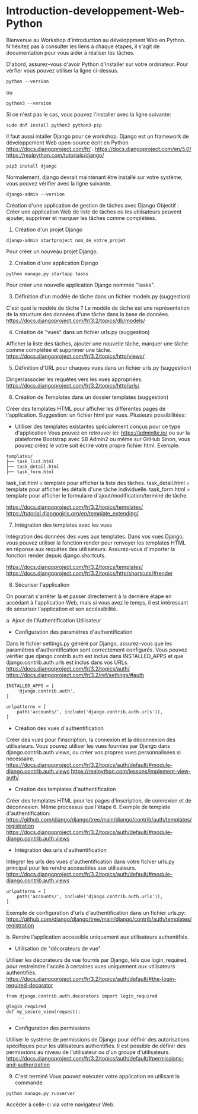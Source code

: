 # Introduction-developpement-Web-Python

Bienvenue au Workshop d'introduction au développment Web en Python.
N'hésitez pas à consulter les liens à chaque étapes, il s'agit de documentation pour vous aider à réaliser les tâches.

D'abord, assurez-vous d'avoir Python d'installer sur votre ordinateur.
Pour vérfier vous pouvez utiliser la ligne ci-dessus.
```
python --version
```
ou
```
python3 --version
```

Si ce n'est pas le cas, vous pouvez l'installer avec la ligne suivante:
```
sudo dnf install python3 python3-pip
```

Il faut aussi intaller Django pour ce workshop.
Django est un framework de développement Web open-source écrit en Python https://docs.djangoproject.com/fr/ .
https://docs.djangoproject.com/en/5.0/
https://realpython.com/tutorials/django/

```
pip3 install django
```
Normalement, django devrait maintenant être installé sur votre système, vous pouvez vérifier avec la ligne suivante.
```
django-admin --version
```

Création d'une application de gestion de tâches avec Django
Objectif : Créer une application Web de liste de tâches où les utilisateurs peuvent ajouter, supprimer et marquer les tâches comme complétées.

1. Création d'un projet Django
```
django-admin startproject nom_de_votre_projet
```
Pour créer un nouveau projet Django.

2. Création d'une application Django
```
python manage.py startapp tasks
```
Pour créer une nouvelle application Django nommée "tasks".

3. Définition d'un modèle de tâche dans un fichier models.py (suggestion)

C'est quoi le modèle de tâche ?
Le modèle de tâche est une représentation de la structure des données d'une tâche dans la base de données.
https://docs.djangoproject.com/fr/3.2/topics/db/models/

4. Création de "vues" dans un fichier urls.py (suggestion)

Afficher la liste des tâches, ajouter une nouvelle tâche, marquer une tâche comme complétée et supprimer une tâche.
https://docs.djangoproject.com/fr/3.2/topics/http/views/

5. Définition d'URL pour chaques vues dans un fichier urls.py (suggestion)

Diriger/associer les requêtes vers les vues appropriées.
https://docs.djangoproject.com/fr/3.2/topics/http/urls/
   
6. Création de Templates dans un dossier templates (suggestion)

Créer des templates HTML pour afficher les différentes pages de l'application.
Suggestion: un fichier html par vues.
Plusieurs possibilitées: 
- Utiliser des templates existantes spécialement conçus pour ce type d'application
Vous pouvez en retrouver ici:
https://adminlte.io/
ou sur la plateforme Bootstrap avec SB Admin2
ou même sur GitHub
Sinon, vous pouvez créez le votre soit écrire votre propre fichier html.
Exemple:
```
templates/
├── task_list.html
├── task_detail.html
├── task_form.html
```
task_list.html = template pour afficher la liste des tâches.
task_detail.html = template pour afficher les détails d'une tâche individuelle.
task_form.html = template pour afficher le formulaire d'ajout/modification/terminé de tâche.

https://docs.djangoproject.com/fr/3.2/topics/templates/
https://tutorial.djangogirls.org/en/template_extending/

7. Intégration des templates avec les vues

Intégration des données des vues aux templates.
Dans vos vues Django, vous pouvez utiliser la fonction render pour renvoyer les templates HTML en réponse aux requêtes des utilisateurs. 
Assurez-vous d'importer la fonction render depuis django.shortcuts.

https://docs.djangoproject.com/fr/3.2/topics/templates/
https://docs.djangoproject.com/fr/3.2/topics/http/shortcuts/#render

8. Sécuriser l'application

On pourrait s'arrêter là et passer directement à la dernière étape en accédant à l'application Web, mais si vous avez le temps, il est intéressant de sécuriser l'application et son accéssibilité.

a. Ajout de l'Authentification Utilisateur

- Configuration des paramètres d'authentification

Dans le fichier settings.py généré par Django, assurez-vous que les paramètres d'authentification sont correctement configurés. Vous pouvez vérifier que django.contrib.auth est inclus dans INSTALLED_APPS et que django.contrib.auth.urls est inclus dans vos URLs.
https://docs.djangoproject.com/fr/3.2/topics/auth/
https://docs.djangoproject.com/fr/3.2/ref/settings/#auth
```
INSTALLED_APPS = [
    'django.contrib.auth',
]

urlpatterns = [
    path('accounts/', include('django.contrib.auth.urls')),
]

```
- Création des vues d'authentification

Créer des vues pour l'inscription, la connexion et la déconnexion des utilisateurs. 
Vous pouvez utiliser les vues fournies par Django dans django.contrib.auth.views, ou créer vos propres vues personnalisées si nécessaire.
https://docs.djangoproject.com/fr/3.2/topics/auth/default/#module-django.contrib.auth.views
https://realpython.com/lessons/implement-view-auth/

- Création des templates d'authentification

Créer des templates HTML pour les pages d'inscription, de connexion et de déconnexion.
Même processus que l'étape 6.
Exemple de template d'authentification: https://github.com/django/django/tree/main/django/contrib/auth/templates/registration
https://docs.djangoproject.com/fr/3.2/topics/auth/default/#module-django.contrib.auth.views

- Intégration des urls d'authentification

Intégrer les urls des vues d'authentification dans votre fichier urls.py principal pour les rendre accessibles aux utilisateurs.
https://docs.djangoproject.com/fr/3.2/topics/auth/default/#module-django.contrib.auth.views
```
urlpatterns = [
    path('accounts/', include('django.contrib.auth.urls')),
]
```
Exemple de configuration d'urls d'authentification dans un fichier urls.py:
https://github.com/django/django/tree/main/django/contrib/auth/templates/registration

b. Rendre l'application accessible uniquement aux utilisateurs authentifiés.

- Utilisation de "décorateurs de vue"

Utiliser les décorateurs de vue fournis par Django, tels que login_required, pour restreindre l'accès à certaines vues uniquement aux utilisateurs authentifiés.
https://docs.djangoproject.com/fr/3.2/topics/auth/default/#the-login-required-decorator
```
from django.contrib.auth.decorators import login_required

@login_required
def my_secure_view(request):
    ...
```
- Configuration des permissions
  
Utiliser le système de permissions de Django pour définir des autorisations spécifiques pour les utilisateurs authentifiés.
Il est possible de définir des permissions au niveau de l'utilisateur ou d'un groupe d'utilisateurs.
https://docs.djangoproject.com/fr/3.2/topics/auth/default/#permissions-and-authorization

9. C'est terminé
Vous pouvez exécuter votre application en utilisant la commande
```
python manage.py runserver
```
Accéder à celle-ci via votre navigateur Web.







   
